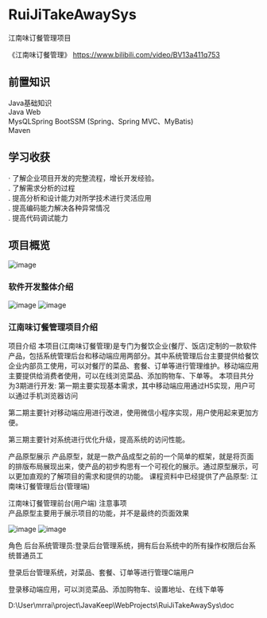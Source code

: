 # RuiJiTakeAwaySys
江南味订餐管理项目

《江南味订餐管理》
https://www.bilibili.com/video/BV13a411q753

## 前置知识
Java基础知识  
Java Web  
MysQLSpring BootSSM (Spring、Spring MVC、MyBatis)  
Maven  

## 学习收获
· 了解企业项目开发的完整流程，增长开发经验。  
. 了解需求分析的过程  
. 提高分析和设计能力对所学技术进行灵活应用  
. 提高编码能力解决各种异常情况  
. 提高代码调试能力  

## 项目概览
![image](https://github.com/user-attachments/assets/2b7160f7-2125-4ec9-ad2e-a53d719b9334)

### 软件开发整体介绍
![image](https://github.com/JasonNerd/RuiJiTakeAwaySys/assets/71767491/32a9dc56-a074-4da7-b293-4e7d8a65b895)
![image](https://github.com/JasonNerd/RuiJiTakeAwaySys/assets/71767491/aa653a52-37f9-4459-84d4-03d1397a84c2)

### 江南味订餐管理项目介绍
项目介绍
本项目(江南味订餐管理)是专门为餐饮企业(餐厅、饭店)定制的一款软件产品，包括系统管理后台和移动端应用两部分。其中系统管理后台主要提供给餐饮企业内部员工使用，可以对餐厅的菜品、套餐、订单等进行管理维护。移动端应用主要提供给消费者使用，可以在线浏览菜品、添加购物车、下单等。
本项目共分为3期进行开发:
第一期主要实现基本需求，其中移动端应用通过H5实现，用户可以通过手机浏览器访问

第二期主要针对移动端应用进行改进，使用微信小程序实现，用户使用起来更加方便。

第三期主要针对系统进行优化升级，提高系统的访问性能。

产品原型展示
产品原型，就是一款产品成型之前的一个简单的框架，就是将页面的排版布局展现出来，使产品的初步构思有一个可视化的展示。通过原型展示，可以更加直观的了解项目的需求和提供的功能。
课程资料中已经提供了产品原型: 江南味订餐管理后台(管理端)

江南味订餐管理前台(用户端)
注意事项  
产品原型主要用于展示项目的功能，并不是最终的页面效果  

![image](https://github.com/JasonNerd/RuiJiTakeAwaySys/assets/71767491/6aa9d8c0-09f1-4c5b-8edb-d62c5c0d66b4)
![image](https://github.com/JasonNerd/RuiJiTakeAwaySys/assets/71767491/d300b062-199d-4ec0-be5b-70007e2ca8af)

角色
后台系统管理员:登录后台管理系统，拥有后台系统中的所有操作权限后台系统普通员工

登录后台管理系统，对菜品、套餐、订单等进行管理C端用户

登录移动端应用，可以浏览菜品、添加购物车、设置地址、在线下单等

D:\User\mrrai\project\JavaKeep\WebProjects\RuiJiTakeAwaySys\doc
